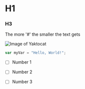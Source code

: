 # H1
### H3

The more '#' the smaller the text gets

![Image of Yaktocat](https://octodex.github.com/images/yaktocat.png)

``` javascript
var myVar = "Hello, World!";
```

- [ ] Number 1
- [ ] Number 2
- [ ] Number 3
      
